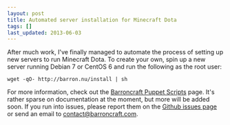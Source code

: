 ```yaml
---
layout: post
title: Automated server installation for Minecraft Dota
tags: []
last_updated: 2013-06-03
---
```


After much work, I've finally managed to automate the process of setting up new servers to run Minecraft Dota.  To create your own, spin up a new server running Debian 7 or CentOS 6 and run the following as the root user:

    wget -qO- http://barron.nu/install | sh 

For more information, check out the [Barroncraft Puppet Scripts](https://github.com/barroncraft/barroncraft-puppet) page.  It's rather sparse on documentation at the moment, but more will be added soon.  If you run into issues, please report them on the [Github issues page](https://github.com/barroncraft/barroncraft-puppet/issues) or send an email to [contact@barroncraft.com](mailto:contact@barroncraft.com).
